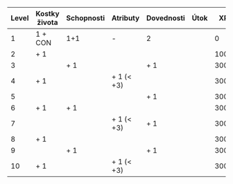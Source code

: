 Level | Kostky života | Schopnosti | Atributy | Dovednosti | Útok | XP
------|---------------|------------|----------|------------|------|----
1     | 1 + CON       |   1+1      |     -    |    2       |      | 0 
2     | + 1           |            |          |            |      | 1000
3     |               |   + 1      |          |   + 1      |      | 3000
4     | + 1           |            |+ 1 (< +3)|            |      | 3000
5     |               |            |          |   + 1      |      | 3000
6     | + 1           |   + 1      |          |            |      | 3000
7     |               |            |+ 1 (< +3)|   + 1      |      | 3000
8     | + 1           |            |          |            |      | 3000
9     |               |   + 1      |          |   + 1      |      | 3000
10    | + 1           |            |+ 1 (< +3)|            |      | 3000
